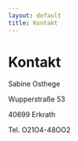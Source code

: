 ```yaml
---
layout: default
title: Kontakt
---
```


# Kontakt
<p class=MsoNormal>Sabine Osthege</p>

<p class=MsoNormal>Wupperstraße 53</p>

<p class=MsoNormal>40699 Erkrath</p>

<p class=MsoNormal>Tel. O21O4-48OO2</p>
